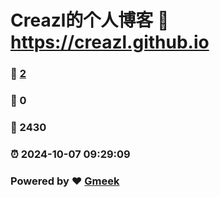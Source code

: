 # Creazl的个人博客 :link: https://creazl.github.io 
### :page_facing_up: [2](https://creazl.github.io/tag.html) 
### :speech_balloon: 0 
### :hibiscus: 2430 
### :alarm_clock: 2024-10-07 09:29:09 
### Powered by :heart: [Gmeek](https://github.com/Meekdai/Gmeek)
